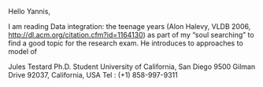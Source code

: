 Hello Yannis,

I am reading Data integration: the teenage years (Alon Halevy, VLDB 2006, http://dl.acm.org/citation.cfm?id=1164130) as part of my “soul searching” to find a good topic for the research exam. He introduces to approaches to model  of 


Jules Testard
Ph.D. Student
University of California, San Diego
9500 Gilman Drive
92037, California, USA
Tel : (+1) 858-997-9311

